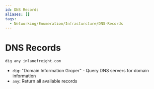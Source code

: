 ```yaml
---
id: DNS Records
aliases: []
tags:
  - Networking/Enumeration/Infrasturcture/DNS-Records
---
```


# DNS Records

```sh
dig any inlanefreight.com
```

- `dig`: "Domain Information Groper" - Query DNS servers for domain information
- `any`: Return all available records
